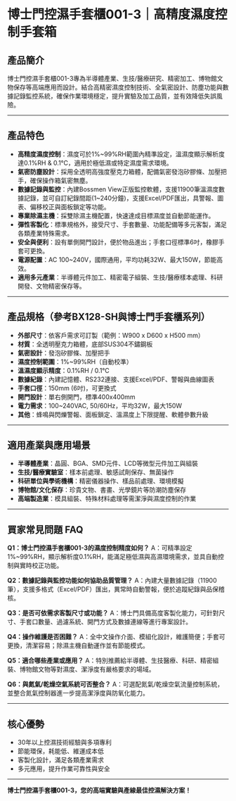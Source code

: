 # 博士門控濕手套櫃001-3｜高精度濕度控制手套箱

## 產品簡介

博士門控濕手套櫃001-3專為半導體產業、生技/醫療研究、精密加工、博物館文物保存等高端應用而設計。結合高精密濕度控制技術、全氣密設計、防塵功能與數據記錄監控系統，確保作業環境穩定，提升實驗及加工品質，並有效降低失誤風險。

---

## 產品特色

- **高精度濕度控制**：濕度可於1%~99%RH範圍內精準設定，溫濕度顯示解析度達0.1%RH & 0.1℃，適用於極低濕或特定濕度需求環境。
- **氣密防塵設計**：採用全透明高強度壓克力箱體，配備氣密發泡矽膠條、加壓把手，確保操作箱氣密無塵。
- **數據記錄與監控**：內建Bossmen View正版監控軟體，支援11900筆溫濕度數據記錄，並可自訂紀錄間距(1~240分鐘)，支援Excel/PDF匯出，具警報、圖表、偏移校正與面板鎖定等功能。
- **專業除濕主機**：採雙除濕主機配置，快速達成目標濕度並自動節能運作。
- **彈性客製化**：標準規格外，接受尺寸、手套數量、功能配備等多元客製，滿足各類產業特殊需求。
- **安全與便利**：設有單側開門設計，便於物品進出；手套口徑標準6吋，橡膠手套可更換。
- **電源配置**：AC 100~240V，國際通用，平均功耗32W、最大150W，節能高效。
- **適用多元產業**：半導體元件加工、精密電子組裝、生技/醫療樣本處理、科研開發、文物精密保存等。

---

## 產品規格（參考BX128-SH與博士門手套櫃系列）

- **外部尺寸**：依客戶需求可訂製（範例：W900 x D600 x H500 mm）
- **材質**：全透明壓克力箱體，底部SUS304不鏽鋼板
- **氣密設計**：發泡矽膠條、加壓把手
- **濕度控制範圍**：1%~99%RH（自動校準）
- **溫濕度顯示精度**：0.1%RH / 0.1℃
- **數據紀錄**：內建記憶體、RS232連接、支援Excel/PDF、警報與曲線圖表
- **手套口徑**：150mm (6吋)，可更換式
- **開門設計**：單右側開門，標準400x400mm
- **電力需求**：100~240VAC, 50/60Hz，平均32W，最大150W
- **其他**：蜂鳴與閃爍警報、面板鎖定、溫濕度上下限提醒、軟體參數升級

---

## 適用產業與應用場景

- **半導體產業**：晶圓、BGA、SMD元件、LCD等微型元件加工與組裝
- **生技/醫療實驗室**：樣本前處理、敏感試劑保存、無菌操作
- **科研單位與學術機構**：精密儀器操作、樣品前處理、環境模擬
- **博物館/文化保存**：珍貴文物、書畫、光學鏡片等防潮防塵保存
- **高端製造業**：模具組裝、特殊材料處理等需潔淨與濕度控制的作業

---

## 買家常見問題 FAQ

**Q1：博士門控濕手套櫃001-3的濕度控制精度如何？**
A：可精準設定1%~99%RH，顯示解析度0.1%RH，能滿足極低濕與高濕環境需求，並具自動控制與實時校正功能。

**Q2：數據記錄與監控功能如何協助品質管理？**
A：內建大量數據記錄（11900筆），支援多格式（Excel/PDF）匯出，異常時自動警報，便於追蹤紀錄與品保稽核。

**Q3：是否可依需求客製尺寸或功能？**
A：博士門具備高度客製化能力，可針對尺寸、手套口數量、過濾系統、開門方式及數據連線等進行專案設計。

**Q4：操作維護是否困難？**
A：全中文操作介面、模組化設計，維護簡便；手套可更換，清潔容易；除濕主機自動運作並有節能模式。

**Q5：適合哪些產業或應用？**
A：特別推薦給半導體、生技醫療、科研、精密組裝、博物館文物等對濕度、潔淨度有嚴格要求的場域。

**Q6：與氮氣/乾燥空氣系統可否整合？**
A：可選配氮氣/乾燥空氣流量控制系統，並整合氮氣控制器進一步提高潔淨度與防氧化能力。

---

## 核心優勢

- 30年以上控濕技術經驗與多項專利
- 節能環保，耗能低、維運成本低
- 客製化設計，滿足各類產業需求
- 多元應用，提升作業可靠性與安全

---

**博士門控濕手套櫃001-3，您的高端實驗與產線最佳控濕解決方案！**